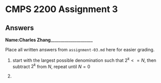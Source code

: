 # CMPS 2200 Assignment 3
## Answers

**Name:**__Charles Zhang_______________________


Place all written answers from `assignment-03.md` here for easier grading.

1.  start with the largest possible denomination such that $2^k <= N$, then subtract $2^k$ from $N$, repeat until $N=0$


2. 
   
